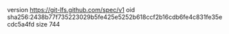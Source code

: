version https://git-lfs.github.com/spec/v1
oid sha256:2438b77f735223029b5fe425e5252b618ccf2b16cdb6fe4c831fe35ecdc5a4fd
size 744
